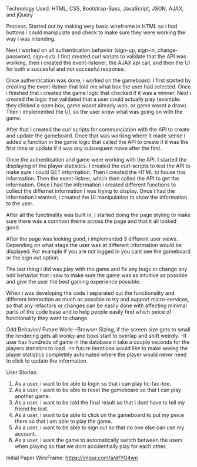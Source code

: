 
Technology Used:
HTML, CSS, Bootstrap-Sass, JavaScript, JSON, AJAX, and jQuery

Process:
Started out by making very basic wireframe in HTML so i had buttons i
could manipulate and check to make sure they were working the way i was
intending.

Next i worked on all authentication behavior (sign-up, sign-in, change-password,
sign-out). I first created curl scripts to validate that the API was working,
then i created the event-listener, the AJAX api call, and then the UI for both
a succesful and not succesful response.

Once authentication was done, i worked on the gameboard. I first started by
creating the event-listner that told me what box the user had selected. Once i
finished that i created the game logic that checked if it was a winner. Next
i created the logic that validated that a user could actually play (example:
they clicked a open box, game wasnt already won, or game wasnt a draw). Then i
implemented the UI, so the user knew what was going on with the game.

After that I created the curl scripts for communciation with the API to create
and update the gameboard. Once that was working where it made sense i added a
function in the game logic that called the API to create if it was the first
time or update if it was any subsequent move after the first.

Once the authentication and game were working with the API. I started the
displaying of the player statistics. I created the curl-scripts to test the
API to make sure i could GET information. Then i created the HTML to house this
information. Then the event-listner, which then called the API to get the
information. Once i had the information i created different functions to
collect the differnet information i was trying to display. Once i had the
information i wanted, i created the UI manipulation to show the information
to the user.

After all the functinality was built in, I started doing the page styling
to make sure there was a common theme across the page and that it all looked
good.

After the page was looking good, i implemented 3 different user views. Depending
on what stage the user was at different information would be displayed.
For example if you are not logged in you cant see the gameboard or the sign
out option.

The last thing i did was play with the game and fix any bugs or change any odd
behavior that i saw to make sure the game was as intuitive as possible and
give the user the best gaming experience possible.

When i was developing the code i separated out the functionality and different interaction as much as possible to try and support micro-services, so that any refactors or changes can be easily done with affecting minimal parts of the code base and to help people easily find which peice of functionality they want to change.

Odd Behavior/ Future Work:
-Browser Sizing, if the screen size gets to small the rendering gets all wonky
and boxs start to overlap and shift weirdly.
-If user has hundreds of game in the database it take a couple seconds for
the players statistics to load.
-In future iterations would like to make seeing the player statistics
completely automated where the player would never need to click to update
the information.

User Stories:
1) As a user, i want to be able to login so that i can play tic-tac-toe.
2) As a user, i want to be able to reset the gameboard so that i can play
another game.
3) As a user, i want to be told the final result so that i dont have to tell
my friend he lost.
4) As a user, i want to be able to click on the gameboard to put my peice there
so that i am able to play the game.
5) As a user, i want to be able to sign out so that no one else can use my
account.
6) As a user, i want the game to automatically switch between the users when
playing so that we dont accidentially play for each other.

Initial Paper WireFrame: https://imgur.com/a/dfYG4wn
